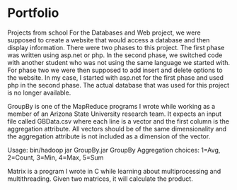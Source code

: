 # Portfolio
Projects from school
For the Databases and Web project, we were supposed to create a website that would access a database and then display information.  There were two phases to this project.  The first phase was written using asp.net or php.  In the second phase, we switched code with another student who was not using the same language we started with.  For phase two we were then supposed to add insert and delete options to the website.  In my case, I started with asp.net for the first phase and used php in the second phase.  The actual database that was used for this project is no longer available.


GroupBy is one of the MapReduce programs I wrote while working as a member of an Arizona State University research team.  It expects an input file called GBData.csv where each line is a vector and the first column is the aggregation attribute.  All vectors should be of the same dimensionality and the aggregation attribute is not included as a dimension of the vector.

Usage: bin/hadoop jar GroupBy.jar GroupBy <agg method> <numReducers> <dimensionality>
  Aggregation choices: 1=Avg, 2=Count, 3=Min, 4=Max, 5=Sum


Matrix is a program I wrote in C while learning about multiprocessing and multithreading.  Given two matrices, it will calculate the product.
